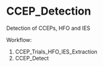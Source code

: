 # CCEP_Detection
Detection of CCEPs, HFO and IES

Workflow:
1) CCEP_Trials_HFO_IES_Extraction
2) CCEP_Detect
